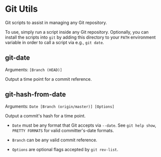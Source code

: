 # Git Utils

Git scripts to assist in managing any Git repository.

To use, simply run a script inside any Git repository. Optionally, you can
install the scripts into `git` by adding this directory to your `PATH`
environment variable in order to call a script via e.g., `git date`.


## git-date

Arguments: `[Branch (HEAD)]`

Output a time point for a commit reference.

## git-hash-from-date

Arguments: `Date [Branch (origin/master)] [Options]`

Output a commit's hash for a time point.

- `Date` must be any format that Git accepts via `--date`. See `git help show`,
  `PRETTY FORMATS` for valid committer's-date formats.

- `Branch` can be any valid commit reference.

- `Options` are optional flags accepted by `git rev-list`.

